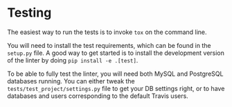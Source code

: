 # Testing

The easiest way to run the tests is to invoke `tox` on the command line.

You will need to install the test requirements, which can be found in the ``setup.py`` file.
A good way to get started is to install the development version of the linter by doing ``pip install -e .[test]``.

To be able to fully test the linter, you will need both MySQL and PostgreSQL databases running.
You can either tweak the ``tests/test_project/settings.py`` file to get your DB settings right, or to have databases and users corresponding to the default Travis users.
